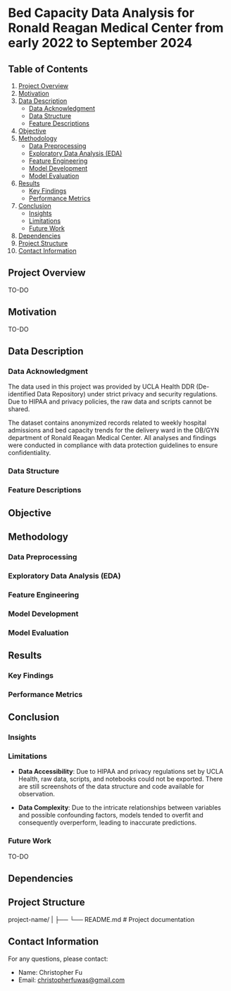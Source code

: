# Bed Capacity Data Analysis for Ronald Reagan Medical Center from early 2022 to September 2024

## Table of Contents

1. [Project Overview](#project-overview)  
2. [Motivation](#motivation)  
3. [Data Description](#data-description)  
   - [Data Acknowledgment](#data-acknowledgment)  
   - [Data Structure](#data-structure)  
   - [Feature Descriptions](#feature-descriptions)  
4. [Objective](#objective)  
5. [Methodology](#methodology)  
   - [Data Preprocessing](#data-preprocessing)  
   - [Exploratory Data Analysis (EDA)](#exploratory-data-analysis-eda)  
   - [Feature Engineering](#feature-engineering)  
   - [Model Development](#model-development)  
   - [Model Evaluation](#model-evaluation)  
6. [Results](#results)  
   - [Key Findings](#key-findings)  
   - [Performance Metrics](#performance-metrics)  
7. [Conclusion](#conclusion)  
   - [Insights](#insights)  
   - [Limitations](#limitations)  
   - [Future Work](#future-work)  
8. [Dependencies](#dependencies)  
9. [Project Structure](#project-structure)  
10. [Contact Information](#contact-information)  

## Project Overview

TO-DO

## Motivation

TO-DO

## Data Description

### Data Acknowledgment

The data used in this project was provided by UCLA Health DDR (De-identified Data Repository) under strict privacy and security regulations. Due to HIPAA and privacy policies, the raw data and scripts cannot be shared.

The dataset contains anonymized records related to weekly hospital admissions and bed capacity trends for the delivery ward in the OB/GYN department of Ronald Reagan Medical Center. All analyses and findings were conducted in compliance with data protection guidelines to ensure confidentiality.

### Data Structure

### Feature Descriptions

## Objective

## Methodology

### Data Preprocessing

### Exploratory Data Analysis (EDA)

### Feature Engineering

### Model Development

### Model Evaluation

## Results

### Key Findings

### Performance Metrics

## Conclusion

### Insights

### Limitations

- **Data Accessibility**: Due to HIPAA and privacy regulations set by UCLA Health, raw data, scripts, and notebooks could not be exported. There are still screenshots of the data structure and code available for observation.

- **Data Complexity**: Due to the intricate relationships between variables and possible confounding factors, models tended to overfit and consequently overperform, leading to inaccurate predictions.

### Future Work

TO-DO

## Dependencies

## Project Structure

project-name/
|
├── 
└── README.md  # Project documentation

## Contact Information

For any questions, please contact:
- Name: Christopher Fu
- Email: christopherfuwas@gmail.com
